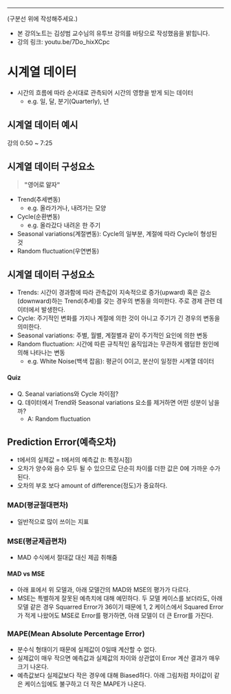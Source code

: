
---
(구분선 위에 작성해주세요.)


* 본 강의노트는 김성범 교수님의 유투브 강의를 바탕으로 작성했음을 밝힙니다.
* 강의 링크: youtu.be/7Do_hixXCpc


# 시계열 데이터 
* 시간의 흐름에 따라 순서대로 관측되어 시간의 영향을 받게 되는 데이터 
    - e.g. 일, 달, 분기(Quarterly), 년

## 시계열 데이터 예시 
강의 0:50 ~ 7:25

## 시계열 데이터 구성요소  
> **"영어로 알자"**
* Trend(추세변동)
    - e.g. 올라가거나, 내려가는 모양
* Cycle(순환변동)
    - e.g. 올라갔다 내려온 한 주기 
* Seasonal variations(계절변동): Cycle의 일부분, 계절에 따라 Cycle이 형성된 것 
* Random fluctuation(우연변동)

## 시계열 데이터 구성요소
* Trends: 시간이 경과함에 따라 관측값이 지속적으로 증가(upward) 혹은 감소(downward)하는 Trend(추세)를 갖는 경우의 변동을 의미한다. 주로 경제 관련 데이터에서 발생한다. 
* Cycle: 주기적인 변화를 가지나 계절에 의한 것이 아니고 주기가 긴 경우의 변동을 의미한다. 
* Seasonal variations: 주별, 월별, 계절별과 같이 주기적인 요인에 의한 변동 
* Random fluctuation: 시간에 따른 규칙적인 움직임과는 무관하게 램덤한 원인에 의해 나타나는 변동
    - e.g. White Noise(백색 잡음): 평균이 0이고, 분산이 일정한 시계열 데이터 

#### Quiz
* Q. Seanal variations와 Cycle 차이점? 
* Q. 데이터에서 Trend와 Seasonal variations 요소를 제거하면 어떤 성분이 남을까?     
    - A: Random fluctuation 

## Prediction Error(예측오차) 
* t에서의 실제값 = t에서의 예측값 (t: 특정시점) 
* 오차가 양수와 음수 모두 될 수  있으므로 단순히 차이를 더한 값은 0에 가까운 수가 된다.
* 오차의 부호 보다 amount of difference(정도)가 중요하다. 

### MAD(평균절대편차)
* 일반적으로 많이 쓰이는 지표 

### MSE(평균제곱편차) 
* MAD 수식에서 절대값 대신 제곱 취해줌

#### MAD  vs MSE
* 아래 표에서 위 모델과, 아래 모델간의 MAD와 MSE의 평가가 다르다. 
* MSE는 특별하게 잘못된 예측치에 대해 예민하다. 두 모델 케이스를 보더라도, 아래 모델 같은 경우 Squarred Error가 36이기 때문에 1, 2 케이스에서 Squared Error가 적게 나왔어도 MSE로 Error를 평가하면, 아래 모델이 더 큰 Error를 가진다. 

### MAPE(Mean Absolute Percentage Error)
* 분수식 형태이기 때문에 실제값이 0일때 계산할 수 없다. 
* 실제값이 매우 작으면 예측값과 실제값의 차이와 상관없이 Error 계산 결과가 매우 크기 나온다. 
* 예측값보다 실제값보다 작은 경우에 대해 Biased하다. 아래 그림처럼 차이값이 같은 케이스임에도 불구하고 더 작은 MAPE가 나온다. 
